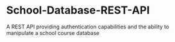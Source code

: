# School-Database-REST-API
 A REST API providing authentication capabilities and the ability to manipulate a school course database
